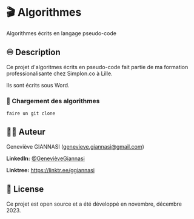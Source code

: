 # 🎬 Algorithmes

Algorithmes écrits en langage pseudo-code

## ♾️ Description

Ce projet d'algoritmes écrits en pseudo-code fait partie de ma formation professionalisante chez Simplon.co à Lille.

Ils sont écrits sous Word.

### 🚀 Chargement des algorithmes

```shell
faire un git clone
```

## 👩‍🚀 Auteur

Geneviève GIANNASI  (genevieve.giannasi@gmail.com)

**LinkedIn:** [@GenevièveGiannasi](www.linkedin.com/in/)

**Linktree:** https://linktr.ee/ggiannasi

## 📝 License

Ce projet est open source et a été développé en novembre, décembre 2023.
